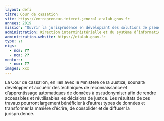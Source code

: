 ```yaml
---
layout: defi
titre: Cour de cassation
site: https://entrepreneur-interet-general.etalab.gouv.fr
annees: 2019
mission: "Ouvrir la jurisprudence en développant des solutions de pseudonymisation fiables des données"
administration: Direction interministérielle et du système d’information et de communication de l’Etat  
administration-website: https://etalab.gouv.fr
type: ??
eigs:
  - nom: ??
  - nom: ??
mentors: 
  - nom: ??
images: xxx
---
```


La Cour de cassation, en lien avec le Ministère de la Justice,
souhaite développer et acquérir des techniques de reconnaissance et
d’apprentissage automatiques de données à pseudonymiser afin de rendre
accessibles et réutilisables les décisions de justice. Les résultats
de ces travaux pourront largement bénéficier à d’autres types de
données et transformer la manière d’écrire, de consolider et de
diffuser la jurisprudence.
